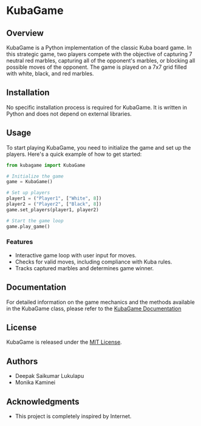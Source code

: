 # KubaGame

## Overview
KubaGame is a Python implementation of the classic Kuba board game. In this strategic game, two players compete with the objective of capturing 7 neutral red marbles, capturing all of the opponent's marbles, or blocking all possible moves of the opponent. The game is played on a 7x7 grid filled with white, black, and red marbles.

## Installation
No specific installation process is required for KubaGame. It is written in Python and does not depend on external libraries.

## Usage
To start playing KubaGame, you need to initialize the game and set up the players. Here's a quick example of how to get started:

```python
from kubagame import KubaGame

# Initialize the game
game = KubaGame()

# Set up players
player1 = ("Player1", ["White", 8])
player2 = ("Player2", ["Black", 8])
game.set_players(player1, player2)

# Start the game loop
game.play_game()
```

### Features
- Interactive game loop with user input for moves.
- Checks for valid moves, including compliance with Kuba rules.
- Tracks captured marbles and determines game winner.

## Documentation
For detailed information on the game mechanics and the methods available in the KubaGame class, please refer to the [KubaGame Documentation]()

## License
KubaGame is released under the [MIT License](/LICENSE).

## Authors
- Deepak Saikumar Lukulapu
- Monika Kaminei

## Acknowledgments
- This project is completely inspired by Internet.


